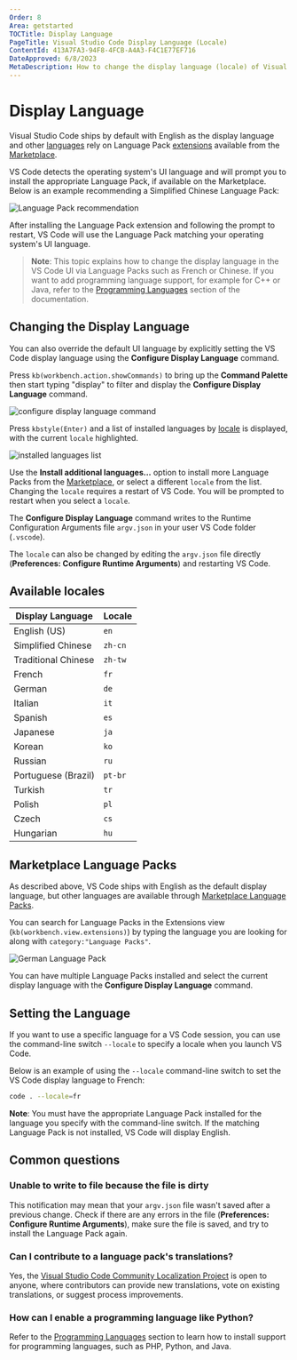 ```yaml
---
Order: 8
Area: getstarted
TOCTitle: Display Language
PageTitle: Visual Studio Code Display Language (Locale)
ContentId: 413A7FA3-94F8-4FCB-A4A3-F4C1E77EF716
DateApproved: 6/8/2023
MetaDescription: How to change the display language (locale) of Visual Studio Code.
---
```

# Display Language

Visual Studio Code ships by default with English as the display language and other [languages](#available-locales) rely on Language Pack [extensions](/docs/editor/extension-marketplace.md) available from the [Marketplace](https://marketplace.visualstudio.com/search?target=VSCode&category=Language%20Packs&sortBy=Installs).

 VS Code detects the operating system's UI language and will prompt you to install the appropriate Language Pack, if available on the Marketplace. Below is an example recommending a Simplified Chinese Language Pack:

![Language Pack recommendation](images/locales/lang-pack-recommendation.png)

After installing the Language Pack extension and following the prompt to restart, VS Code will use the Language Pack matching your operating system's UI language.

>**Note**: This topic explains how to change the display language in the VS Code UI via Language Packs such as French or Chinese. If you want to add programming language support, for example for C++ or Java, refer to the [Programming Languages](/docs/languages/overview.md) section of the documentation.

## Changing the Display Language

You can also override the default UI language by explicitly setting the VS Code display language using the **Configure Display Language** command.

Press `kb(workbench.action.showCommands)` to bring up the **Command Palette** then start typing "display" to filter and display the **Configure Display Language** command.

![configure display language command](images/locales/configure-language-command.png)

Press `kbstyle(Enter)` and a list of installed languages by [locale](#available-locales) is displayed, with the current `locale` highlighted.

![installed languages list](images/locales/installed-languages-list.png)

Use the **Install additional languages...** option to install more Language Packs from the [Marketplace](https://marketplace.visualstudio.com/search?target=VSCode&category=Language%20Packs&sortBy=Installs), or select a different `locale` from the list. Changing the `locale` requires a restart of VS Code. You will be prompted to restart when you select a `locale`.

The **Configure Display Language** command writes to the Runtime Configuration Arguments file `argv.json` in your user VS Code folder (`.vscode`).

The `locale` can also be changed by editing the `argv.json` file directly (**Preferences: Configure Runtime Arguments**) and restarting VS Code.

## Available locales

Display Language | Locale
-----------------|-------
English (US) | `en`
Simplified Chinese | `zh-cn`
Traditional Chinese | `zh-tw`
French | `fr`
German | `de`
Italian | `it`
Spanish | `es`
Japanese | `ja`
Korean | `ko`
Russian | `ru`
Portuguese (Brazil) | `pt-br`
Turkish | `tr`
Polish | `pl`
Czech | `cs`
Hungarian | `hu`

## Marketplace Language Packs

As described above, VS Code ships with English as the default display language, but other languages are available through [Marketplace Language Packs](https://marketplace.visualstudio.com/search?target=VSCode&category=Language%20Packs&sortBy=Installs).

You can search for Language Packs in the Extensions view (`kb(workbench.view.extensions)`) by typing the language you are looking for along with `category:"Language Packs"`.

![German Language Pack](images/locales/german-language-pack.png)

You can have multiple Language Packs installed and select the current display language with the **Configure Display Language** command.

## Setting the Language

If you want to use a specific language for a VS Code session, you can use the command-line switch `--locale` to specify a locale when you launch VS Code.

Below is an example of using the `--locale` command-line switch to set the VS Code display language to French:

```bash
code . --locale=fr
```

**Note**: You must have the appropriate Language Pack installed for the language you specify with the command-line switch. If the matching Language Pack is not installed, VS Code will display English.

## Common questions

### Unable to write to file because the file is dirty

This notification may mean that your `argv.json` file wasn't saved after a previous change. Check if there are any errors in the file (**Preferences: Configure Runtime Arguments**), make sure the file is saved, and try to install the Language Pack again.

### Can I contribute to a language pack's translations?

Yes, the [Visual Studio Code Community Localization Project](https://aka.ms/vscodeloc) is open to anyone, where contributors can provide new translations, vote on existing translations, or suggest process improvements.

### How can I enable a programming language like Python?

Refer to the [Programming Languages](/docs/languages/overview.md) section to learn how to install support for programming languages, such as PHP, Python, and Java.
